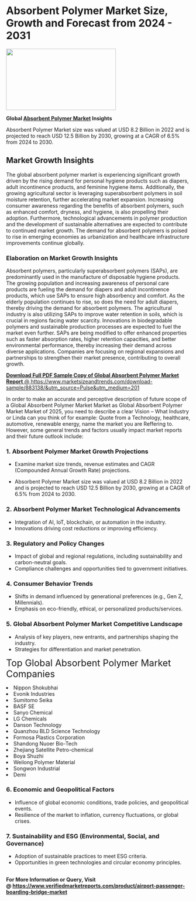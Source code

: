 <H1>Absorbent Polymer Market Size, Growth and Forecast from 2024 - 2031</H1><img class="aligncenter size-medium wp-image-584254" src="https://thirdeyenews.in/wp-content/uploads/2024/09/Global-Market-Research-300x168.jpeg" alt="" width="300" height="168" /><p><strong>Global&nbsp;<a href="https://www.marketsizeandtrends.com/download-sample/883138/&amp;utm_source=Pulse&amp;utm_medium=201">Absorbent Polymer Market</a> Insights</strong></p><p>Absorbent Polymer Market size was valued at USD 8.2 Billion in 2022 and is projected to reach USD 12.5 Billion by 2030, growing at a CAGR of 6.5% from 2024 to 2030.</p><p><h2>Market Growth Insights</h2> <p>The global absorbent polymer market is experiencing significant growth driven by the rising demand for personal hygiene products such as diapers, adult incontinence products, and feminine hygiene items. Additionally, the growing agricultural sector is leveraging superabsorbent polymers in soil moisture retention, further accelerating market expansion. Increasing consumer awareness regarding the benefits of absorbent polymers, such as enhanced comfort, dryness, and hygiene, is also propelling their adoption. Furthermore, technological advancements in polymer production and the development of sustainable alternatives are expected to contribute to continued market growth. The demand for absorbent polymers is poised to rise in emerging economies as urbanization and healthcare infrastructure improvements continue globally.</p> <p><a href="#"></a></p> <h3>Elaboration on Market Growth Insights</h3> <p>Absorbent polymers, particularly superabsorbent polymers (SAPs), are predominantly used in the manufacture of disposable hygiene products. The growing population and increasing awareness of personal care products are fueling the demand for diapers and adult incontinence products, which use SAPs to ensure high absorbency and comfort. As the elderly population continues to rise, so does the need for adult diapers, thereby driving the demand for absorbent polymers. The agricultural industry is also utilizing SAPs to improve water retention in soils, which is crucial in regions facing water scarcity. Innovations in biodegradable polymers and sustainable production processes are expected to fuel the market even further. SAPs are being modified to offer enhanced properties such as faster absorption rates, higher retention capacities, and better environmental performance, thereby increasing their demand across diverse applications. Companies are focusing on regional expansions and partnerships to strengthen their market presence, contributing to overall growth.</p> <p><a href="#"></p><p><span class=""><strong>Download Full PDF Sample Copy of Global Absorbent Polymer Market Report</strong> @ <a href="https://www.marketsizeandtrends.com/download-sample/883138/&amp;utm_source=Pulse&amp;utm_medium=201" target="_blank">https://www.marketsizeandtrends.com/download-sample/883138/&amp;utm_source=Pulse&amp;utm_medium=201</a></span></p><p>In order to make an accurate and perceptive description of future scope of a Global&nbsp;Absorbent Polymer Market Market as Global&nbsp;Absorbent Polymer Market Market of 2025, you need to describe a clear Vision &ndash; What Industry or Linda can you think of for example: Quote from a Technology, healthcare, automotive, renewable energy, name the market you are Reffering to. However, some general trends and factors usually impact market reports and their future outlook include:</p><h3>1.&nbsp;<strong>Absorbent Polymer Market Growth Projections</strong></h3><ul><li>Examine market size trends, revenue estimates and CAGR (Compounded Annual Growth Rate) projections.</li><li><p>Absorbent Polymer Market size was valued at USD 8.2 Billion in 2022 and is projected to reach USD 12.5 Billion by 2030, growing at a CAGR of 6.5% from 2024 to 2030.</p></li></ul><h3>2.&nbsp;<strong>Absorbent Polymer Market Technological Advancements</strong></h3><ul><li>Integration of AI, IoT, blockchain, or automation in the industry.</li><li>Innovations driving cost reductions or improving efficiency.</li></ul><h3>3.&nbsp;<strong>Regulatory and Policy Changes</strong></h3><ul><li>Impact of global and regional regulations, including sustainability and carbon-neutral goals.</li><li>Compliance challenges and opportunities tied to government initiatives.</li></ul><h3>4.&nbsp;<strong>Consumer Behavior Trends</strong></h3><ul><li>Shifts in demand influenced by generational preferences (e.g., Gen Z, Millennials).</li><li>Emphasis on eco-friendly, ethical, or personalized products/services.</li></ul><h3>5.&nbsp;<strong>Global Absorbent Polymer Market Competitive Landscape</strong></h3><ul><li>Analysis of key players, new entrants, and partnerships shaping the industry.</li><li>Strategies for differentiation and market penetration.</li></ul><p data-pm-slice="1 1 []"><span style="color: inherit; font-family: inherit; font-size: 25px;">Top Global Absorbent Polymer Market Companies</span></p><div class="" data-test-id=""><p><li>Nippon Shokubhai</li><li> Evonik Industries</li><li> Sumitomo Seika</li><li> BASF SE</li><li> Sanyo Chemical</li><li> LG Chemicals</li><li> Danson Technology</li><li> Quanzhou BLD Science Technology</li><li> Formosa Plastics Corporation</li><li> Shandong Nuoer Bio-Tech</li><li> Zhejiang Satellite Petro-chemical</li><li> Boya Shuzhi</li><li> Weilong Polymer Material</li><li> Songwon Industrial</li><li> Demi</li></p></div><h3>6.&nbsp;<strong>Economic and Geopolitical Factors</strong></h3><ul><li>Influence of global economic conditions, trade policies, and geopolitical events.</li><li>Resilience of the market to inflation, currency fluctuations, or global crises.</li></ul><h3>7.&nbsp;<strong>Sustainability and ESG (Environmental, Social, and Governance)</strong></h3><ul><li>Adoption of sustainable practices to meet ESG criteria.</li><li>Opportunities in green technologies and circular economy principles.</li></ul><h2><strong style="font-size: 14px;">For More Information or Query, Visit @&nbsp;</strong><a style="background-color: #ffffff; font-size: 14px;" href="https://www.marketsizeandtrends.com/report/absorbent-polymer-market/" target="_blank">https://www.verifiedmarketreports.com/product/airport-passenger-boarding-bridge-market</a></h2>

